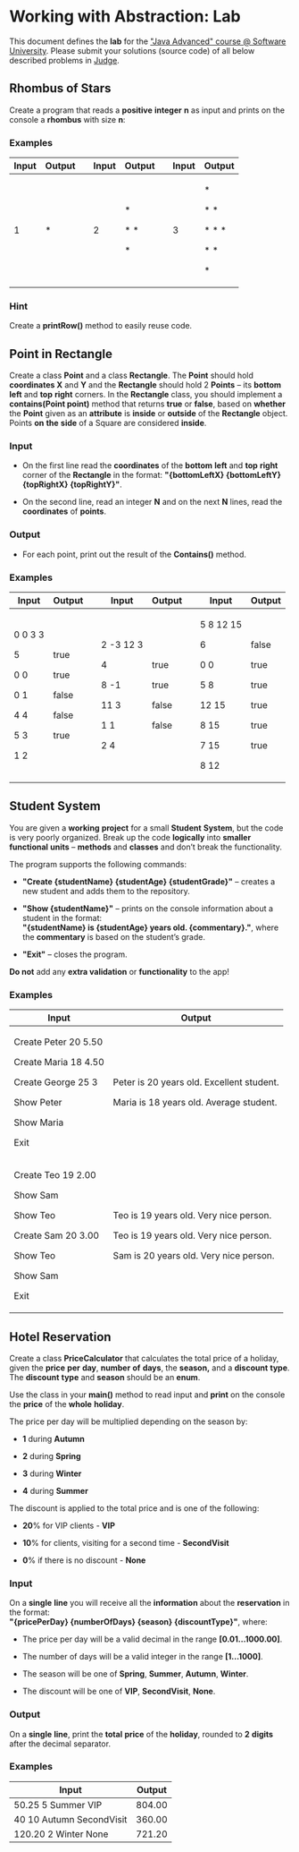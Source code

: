 # Working with Abstraction: Lab

This document defines the **lab** for the ["Java Advanced" course @
Software University](https://softuni.bg/modules/59/java-advanced).
Please submit your solutions (source code) of all below described
problems in
[Judge](https://judge.softuni.bg/Contests/1575/Working-with-Abstraction-Lab).

## Rhombus of Stars

Create a program that reads a **positive** **integer** **n** as input
and prints on the console a **rhombus** with size **n**:

### Examples

<table>
<thead>
<tr class="header">
<th><strong>Input</strong></th>
<th><strong>Output</strong></th>
<th></th>
<th><strong>Input</strong></th>
<th><strong>Output</strong></th>
<th></th>
<th><strong>Input</strong></th>
<th><strong>Output</strong></th>
</tr>
</thead>
<tbody>
<tr class="odd">
<td>1</td>
<td>*</td>
<td></td>
<td>2</td>
<td><p>*</p>
<p>* *</p>
<p>*</p></td>
<td></td>
<td>3</td>
<td><p>*</p>
<p>* *</p>
<p>* * *</p>
<p>* *</p>
<p>*</p></td>
</tr>
</tbody>
</table>

### Hint

Create a **printRow()** method to easily reuse code.

## Point in Rectangle

Create a class **Point** and a class **Rectangle**. The **Point** should
hold **coordinates X** and **Y** and the **Rectangle** should hold 2
**Points** – its **bottom** **left** and **top** **right** corners. In
the **Rectangle** class, you should implement a **contains(Point
point)** method that returns **true** or **false**, based on **whether**
the **Point** given as an **attribute** is **inside** or **outside** of
the **Rectangle** object. Points **on** **the** **side** of a Square are
considered **inside**.

### Input

  - On the first line read the **coordinates** of the **bottom**
    **left** and **top** **right** corner of the **Rectangle** in the
    format: **"{bottomLeftX} {bottomLeftY} {topRightX} {topRightY}"**.

  - On the second line, read an integer **N** and on the next **N**
    lines, read the **coordinates** of **points**.

### Output

  - For each point, print out the result of the **Contains()** method.

### Examples

<table>
<thead>
<tr class="header">
<th><strong>Input</strong></th>
<th><strong>Output</strong></th>
<th></th>
<th><strong>Input</strong></th>
<th><strong>Output</strong></th>
<th></th>
<th><strong>Input</strong></th>
<th><strong>Output</strong></th>
</tr>
</thead>
<tbody>
<tr class="odd">
<td><p>0 0 3 3</p>
<p>5</p>
<p>0 0</p>
<p>0 1</p>
<p>4 4</p>
<p>5 3</p>
<p>1 2</p></td>
<td><p>true</p>
<p>true</p>
<p>false</p>
<p>false</p>
<p>true</p></td>
<td></td>
<td><p>2 -3 12 3</p>
<p>4</p>
<p>8 -1</p>
<p>11 3</p>
<p>1 1</p>
<p>2 4</p></td>
<td><p>true</p>
<p>true</p>
<p>false</p>
<p>false</p></td>
<td></td>
<td><p>5 8 12 15</p>
<p>6</p>
<p>0 0</p>
<p>5 8</p>
<p>12 15</p>
<p>8 15</p>
<p>7 15</p>
<p>8 12</p></td>
<td><p>false</p>
<p>true</p>
<p>true</p>
<p>true</p>
<p>true</p>
<p>true</p></td>
</tr>
</tbody>
</table>

## Student System

You are given a **working** **project** for a small **Student**
**System**, but the code is very poorly organized. Break up the code
**logically** into **smaller** **functional** **units** – **methods**
and **classes** and don’t break the functionality.

The program supports the following commands:

  - **"Create {studentName} {studentAge} {studentGrade}"** – creates a
    new student and adds them to the repository.

  - **"Show {studentName}"** – prints on the console information about a
    student in the format:  
    **"{studentName} is {studentAge} years old. {commentary}."**, where
    the **commentary** is based on the student’s grade.

  - **"Exit"** – closes the program.

**Do not** add any **extra validation** or **functionality** to the
app\!

### Examples

<table>
<thead>
<tr class="header">
<th><strong>Input</strong></th>
<th><strong>Output</strong></th>
</tr>
</thead>
<tbody>
<tr class="odd">
<td><p>Create Peter 20 5.50</p>
<p>Create Maria 18 4.50</p>
<p>Create George 25 3</p>
<p>Show Peter</p>
<p>Show Maria</p>
<p>Exit</p></td>
<td><p>Peter is 20 years old. Excellent student.</p>
<p>Maria is 18 years old. Average student.</p></td>
</tr>
<tr class="even">
<td><p>Create Teo 19 2.00</p>
<p>Show Sam</p>
<p>Show Teo</p>
<p>Create Sam 20 3.00</p>
<p>Show Teo</p>
<p>Show Sam</p>
<p>Exit</p></td>
<td><p>Teo is 19 years old. Very nice person.</p>
<p>Teo is 19 years old. Very nice person.</p>
<p>Sam is 20 years old. Very nice person.</p></td>
</tr>
</tbody>
</table>

## Hotel Reservation

Create a class **PriceCalculator** that calculates the total price of a
holiday, given the **price** **per** **day**, **number** **of**
**days**, the **season,** and a **discount** **type**. The **discount**
**type** and **season** should be an **enum**.

Use the class in your **main()** method to read input and **print** on
the console the **price** of the **whole** **holiday**.

The price per day will be multiplied depending on the season by:

  - **1** during **Autumn**

  - **2** during **Spring**

  - **3** during **Winter**

  - **4** during **Summer**

The discount is applied to the total price and is one of the following:

  - **20**% for VIP clients - **VIP**

  - **10**% for clients, visiting for a second time - **SecondVisit**

  - **0**% if there is no discount - **None**

### Input

On a **single** **line** you will receive all the **information** about
the **reservation** in the format:  
**"{pricePerDay} {numberOfDays} {season} {discountType}"**, where:

  - The price per day will be a valid decimal in the range
    **\[0.01…1000.00\]**.

  - The number of days will be a valid integer in the range
    **\[1…1000\]**.

  - The season will be one of **Spring**, **Summer**, **Autumn**,
    **Winter**.

  - The discount will be one of **VIP**, **SecondVisit**, **None**.

### Output

On a **single** **line**, print the **total** **price** of the
**holiday**, rounded to **2** **digits** after the decimal separator.

### Examples

| **Input**                | **Output** |
| ------------------------ | ---------- |
| 50.25 5 Summer VIP       | 804.00     |
| 40 10 Autumn SecondVisit | 360.00     |
| 120.20 2 Winter None     | 721.20     |
